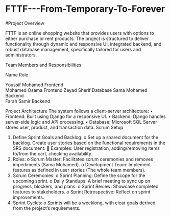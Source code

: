 # FTTF---From-Temporary-To-Forever

#Project Overview


FTTF is an online shopping website that provides users with options to either purchase or rent products. The project is structured to deliver functionality through dynamic and responsive UI, integrated backend, and robust database management, specifically tailored for users and administrators.


Team Members and Responsibilities


Name	Role	


Youssif Mohamed	 Frontend	
Mohamed Osama	   Frontend	
Zeyad Sherif	   Database	
Sama Mohamed	   Backend	
Farah Samir	     Backend	


Project Architecture
The system follows a client-server architecture:
•	Frontend: Built using Django for a responsive UI.
•	Backend: Django handles server-side logic and API processing.
•	Database: Microsoft SQL Server stores user, product, and transaction data.
Scrum Setup
1.	Define Sprint Goals and Backlog:
o	Set up a shared document for the backlog. Create user stories based on the functional requirements in the SRS document:
	Examples: User registration, adding/removing items to/from the cart, checking availability.
2.	Roles:
o	Scrum Master: Facilitates scrum ceremonies and removes impediments (Sama Mohamed).
o	Development Team: Implement features as defined in user stories (The whole team members).
3.	Scrum Ceremonies:
o	Sprint Planning: Define the scope for the upcoming sprint.
o	Daily Standups: A brief meeting to sync up on progress, blockers, and plans.
o	Sprint Review: Showcase completed features to stakeholders.
o	Sprint Retrospective: Reflect on sprint improvements.
4.	Sprint Cycles:
o	Sprints will be a weeklong, with clear goals derived from the project’s requirements.
